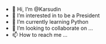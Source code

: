 - 👋 Hi, I’m @Karsudin
- 👀 I’m interested in to be a President
- 🌱 I’m currently learning Python
- 💞️ I’m looking to collaborate on ...
- 📫 How to reach me ...

<!---
Karsudin/Karsudin is a ✨ special ✨ repository because its `README.md` (this file) appears on your GitHub profile.
You can click the Preview link to take a look at your changes.
--->
